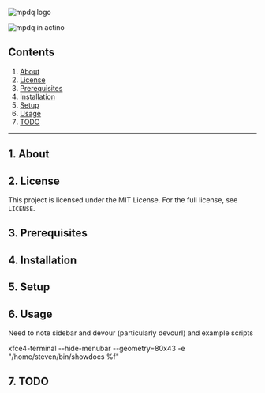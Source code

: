 
![mpdq logo](https://raw.githubusercontent.com/uriel1998/mpdq/master/mpdq-open-graph.png "logo")

![mpdq in actino](https://raw.githubusercontent.com/uriel1998/mpdq/master/mpdq.gif "mpdq in action")


## Contents
 1. [About](#1-about)
 2. [License](#2-license)
 3. [Prerequisites](#3-prerequisites)
 4. [Installation](#4-installation)
 5. [Setup](#5-setup)
 6. [Usage](#6-usage)
 7. [TODO](#12-todo)

***

## 1. About


## 2. License

This project is licensed under the MIT License. For the full license, see `LICENSE`.

## 3. Prerequisites


## 4. Installation


## 5. Setup

## 6. Usage

Need to note sidebar and devour (particularly devour!) and example scripts

xfce4-terminal --hide-menubar --geometry=80x43 -e "/home/steven/bin/showdocs %f"

## 7. TODO

